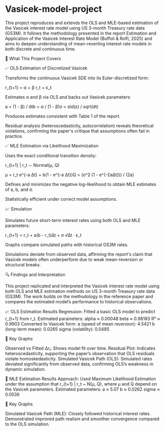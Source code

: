 # Vasicek-model-project

This project reproduces and extends the OLS and MLE-based estimation of the Vasicek interest rate model using US 3-month Treasury rate data (GS3M). It follows the methodology presented in the report Estimation and Application of the Vasicek Interest Rate Model (Buffoli & Rolfi, 2025) and aims to deepen understanding of mean-reverting interest rate models in both discrete and continuous time.


🧬 What This Project Covers

✅ OLS Estimation of Discretized Vasicek

Transforms the continuous Vasicek SDE into its Euler-discretized form:

r_{t+1} = α + β r_t + ε_t

Estimates α and β via OLS and backs out Vasicek parameters:

a = (1 - β) / dtb = α / (1 - β)σ = std(ε) / sqrt(dt)

Produces estimates consistent with Table 1 of the report.

Residual analysis (heteroscedasticity, autocorrelation) reveals theoretical violations, confirming the paper's critique that assumptions often fail in practice.

✅ MLE Estimation via Likelihood Maximization

Uses the exact conditional transition density:

r_{t+1} | r_t ∼ Normal(μ, Q)

μ = r_t e^{-a Δt} + b(1 - e^{-a Δt})Q = (σ^2 (1 - e^{-2aΔt})) / (2a)

Defines and minimizes the negative log-likelihood to obtain MLE estimates of a, b, and σ.

Statistically efficient under correct model assumptions.

📈 Simulation

Simulates future short-term interest rates using both OLS and MLE parameters:

r_{t+1} = r_t + a(b - r_t)Δt + σ √Δt · ε_t

Graphs compare simulated paths with historical GS3M rates.

Simulations deviate from observed data, affirming the report's claim that Vasicek models often underperform due to weak mean-reversion or structural breaks.

 🔍 Findings and Interpretation

This project replicated and interpreted the Vasicek interest rate model using both OLS and MLE estimation methods on US 3-month Treasury rate data (GS3M). The work builds on the methodology in the reference paper and compares the estimated model’s performance to historical observations.

📈 OLS Estimation Results
Regression: Fitted a basic OLS model to predict r_{t+1} from r_t.
Estimated parameters:
alpha ≈ 0.00048
beta ≈ 0.98183
R² ≈ 0.9903
Converted to Vasicek form:
a (speed of mean reversion): 4.5421
b (long-term mean): 0.0265
sigma (volatility): 0.0485

🔹 Key Graphs

Observed vs Fitted Δrₜ: Shows model fit over time.
Residual Plot: Indicates heteroscedasticity, supporting the paper’s observation that OLS residuals violate homoskedasticity.
Simulated Vasicek Path (OLS): Simulated rates deviated significantly from observed data, confirming OLS’s weakness in dynamic simulation.

🔧 MLE Estimation Results
Approach: Used Maximum Likelihood Estimation under the assumption that r_{t+1} | r_t ~ N(μ, Q), where μ and Q depend on the Vasicek parameters.
Estimated parameters:
a ≈ 5.07
b ≈ 0.0262
sigma ≈ 0.0536

🔹 Key Graphs

Simulated Vasicek Path (MLE): Closely followed historical interest rates. Demonstrated improved path realism and smoother convergence compared to the OLS simulation.
